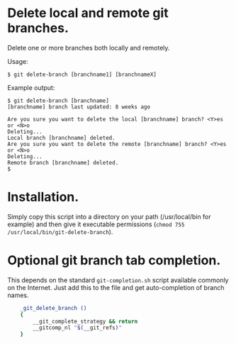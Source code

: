 Delete local and remote git branches.
=====================================

Delete one or more branches both locally and remotely.

Usage:

	$ git delete-branch [branchname1] [branchnameX]

Example output:

	$ git delete-branch [branchname]
	[branchname] branch last updated: 8 weeks ago
		
	Are you sure you want to delete the local [branchname] branch? <Y>es or <N>o
	Deleting...
	Local branch [branchname] deleted.
	Are you sure you want to delete the remote [branchname] branch? <Y>es or <N>o
	Deleting...
	Remote branch [branchname] deleted.
	$

Installation.
=============

Simply copy this script into a directory on your path (/usr/local/bin for example) and then 
give it executable permissions (```chmod 755 /usr/local/bin/git-delete-branch```).

Optional git branch tab completion.
===================================

This depends on the standard ```git-completion.sh``` script available commonly on the Internet.
Just add this to the file and get auto-completion of branch names.

```bash
    _git_delete_branch ()
    {
        __git_complete_strategy && return
        __gitcomp_nl "$(__git_refs)"
    }
```
